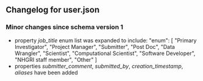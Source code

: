 ## Changelog for user.json

### Minor changes since schema version 1

* property *job_title* enum list was expanded to include:
    "enum": [
        "Primary Investigator",
        "Project Manager",
        "Submitter",
        "Post Doc",
        "Data Wrangler",
        "Scientist",
        "Computational Scientist",
        "Software Developer",
        "NHGRI staff member",
        "Other"
    ]
* properties *submitter_comment*, *submitted_by*, *creation_timestamp*, *aliases* have been added
